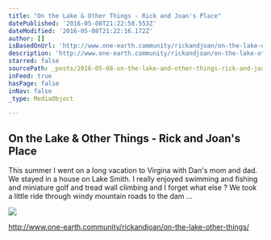 ```yaml
---
title: "On the Lake & Other Things - Rick and Joan's Place"
datePublished: '2016-05-08T21:22:58.553Z'
dateModified: '2016-05-08T21:22:16.172Z'
author: []
isBasedOnUrl: 'http://www.one-earth.community/rickandjoan/on-the-lake-other-things/'
description: 'http://www.one-earth.community/rickandjoan/on-the-lake-other-things/'
starred: false
sourcePath: _posts/2016-05-08-on-the-lake-and-other-things-rick-and-joans-place.md
inFeed: true
hasPage: false
inNav: false
_type: MediaObject

---
```

<article style=""><h1>On the Lake &amp; Other Things - Rick and Joan's Place</h1><p>This summer I went on a long vacation to Virgina with Dan's mom and dad. We stayed in a house on Lake Smith. I really enjoyed swimming and fishing and miniature golf and tread wall climbing and I forget what else ? We took a little ride through windy mountain roads to the dam ...</p><img src="http://www.one-earth.community/rickandjoan/wp-content/uploads/sites/11/2015/08/image11.jpg" /></article>

http://www.one-earth.community/rickandjoan/on-the-lake-other-things/